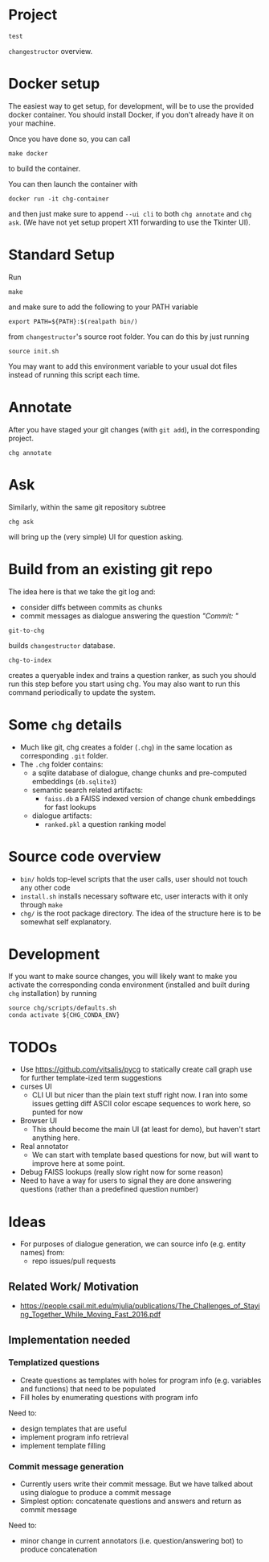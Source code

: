 # Project

    test
`changestructor` overview.

# Docker setup
The easiest way to get setup, for development, will be to use the
provided docker container. You should install Docker, if you don't already
have it on your machine.

Once you have done so, you can call

```
make docker
```

to build the container.

You can then launch the container with


```
docker run -it chg-container
```

and then just make sure to append `--ui cli` to both `chg annotate`
and `chg ask`. (We have not yet setup propert X11 forwarding to use
the Tkinter UI).

# Standard Setup

Run

```
make
```

and make sure to add the following to your PATH variable

```
export PATH=${PATH}:$(realpath bin/)
```

from `changestructor`'s source root folder. You can do this
by just running

```
source init.sh
```

You may want to add this environment variable to your usual dot files
instead of running this script each time.


# Annotate
After you have staged your git changes (with `git add`), in the
corresponding project.

```
chg annotate
```

# Ask
Similarly, within the same git repository subtree

```
chg ask
```

will bring up the (very simple) UI for question asking.


# Build from an existing git repo
The idea here is that we take the git log and:
  * consider diffs between commits as chunks
  * commit messages as dialogue answering the question *"Commit: "*


```
git-to-chg
```

builds `changestructor` database.


```
chg-to-index
```

creates a queryable index and trains a question ranker, as such
you should run this step before you start using chg. You may
also want to run this command periodically to update the system.

# Some `chg` details
* Much like git, chg creates a folder (`.chg`) in the same location as
corresponding `.git` folder.
* The `.chg` folder contains:
  * a sqlite database of dialogue, change chunks and pre-computed
  embeddings (`db.sqlite3`)
  * semantic search related artifacts:
    - `faiss.db` a FAISS indexed version of change chunk embeddings for fast lookups
  * dialogue artifacts:
    - `ranked.pkl` a question ranking model


# Source code overview
* `bin/` holds top-level scripts that the user calls, user should not touch any other code
* `install.sh` installs necessary software etc, user interacts with it only through `make`
* `chg/` is the root package directory. The idea of the structure here is to be somewhat
self explanatory.


# Development
If you want to make source changes, you will likely want to make you activate
the corresponding conda environment (installed and built during `chg` installation)
by running

```
source chg/scripts/defaults.sh
conda activate ${CHG_CONDA_ENV}
```


# TODOs
* Use https://github.com/vitsalis/pycg to statically create call graph use for further template-ized term suggestions
* curses UI
  - CLI UI but nicer than the plain text stuff right now. I ran into some issues
  getting diff ASCII color escape sequences to work here, so punted for now
* Browser UI
  - This should become the main UI (at least for demo), but haven't start anything here.
* Real annotator
  - We can start with template based questions for now, but will want to improve here at some point.
* Debug FAISS lookups (really slow right now for some reason)
* Need to have a way for users to signal they are done answering questions (rather than a predefined question number)

# Ideas
* For purposes of dialogue generation, we can source info (e.g. entity names) from:
  - repo issues/pull requests

## Related Work/ Motivation
* https://people.csail.mit.edu/mjulia/publications/The_Challenges_of_Staying_Together_While_Moving_Fast_2016.pdf


## Implementation needed
### Templatized questions
  * Create questions as templates with holes for program info (e.g. variables and functions) that need to be populated
  * Fill holes by enumerating questions with program info

Need to:
  - design templates that are useful
  - implement program info retrieval
  - implement template filling


### Commit message generation
  * Currently users write their commit message. But we have talked about
  using dialogue to produce a commit message
  * Simplest option: concatenate questions and answers and return as commit message

Need to:
  - minor change in current annotators (i.e. question/answering bot) to produce
  concatenation
